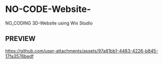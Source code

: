 # NO-CODE-Website-
NO_CODING  3D-Website using Wix Studio 


## PREVIEW



https://github.com/user-attachments/assets/97a81bb1-4483-4226-b845-17fa3576bedf

